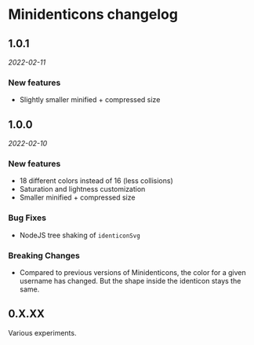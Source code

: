 # Minidenticons changelog

## 1.0.1

_2022-02-11_

### New features

- Slightly smaller minified + compressed size

## 1.0.0

_2022-02-10_

### New features

- 18 different colors instead of 16 (less collisions)
- Saturation and lightness customization
- Smaller minified + compressed size

### Bug Fixes

- NodeJS tree shaking of `identiconSvg`


### Breaking Changes

- Compared to previous versions of Minidenticons, the color for a given username has changed. But the shape inside the identicon stays the same.

## 0.X.XX

Various experiments.

